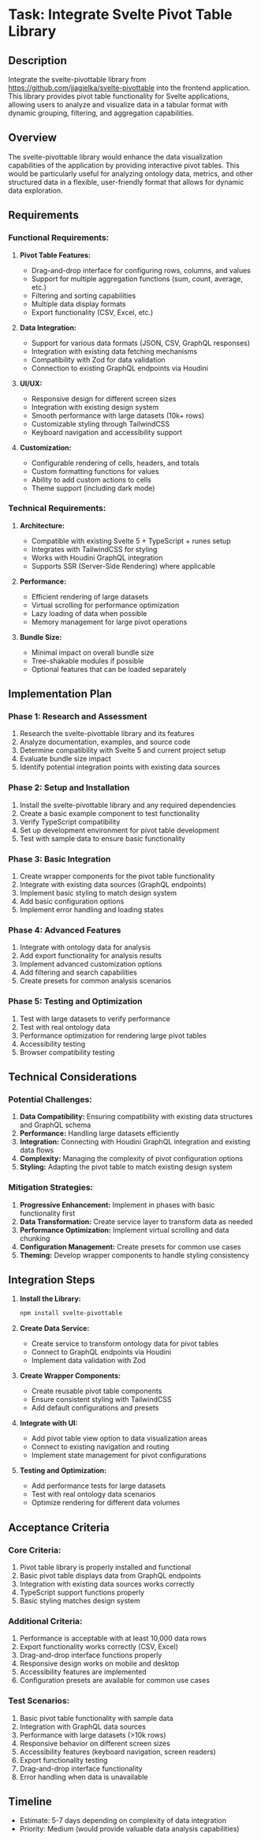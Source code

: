 # Task: Integrate Svelte Pivot Table Library

## Description
Integrate the svelte-pivottable library from https://github.com/jjagielka/svelte-pivottable into the frontend application. This library provides pivot table functionality for Svelte applications, allowing users to analyze and visualize data in a tabular format with dynamic grouping, filtering, and aggregation capabilities.

## Overview
The svelte-pivottable library would enhance the data visualization capabilities of the application by providing interactive pivot tables. This would be particularly useful for analyzing ontology data, metrics, and other structured data in a flexible, user-friendly format that allows for dynamic data exploration.

## Requirements

### Functional Requirements:
1. **Pivot Table Features:**
   - Drag-and-drop interface for configuring rows, columns, and values
   - Support for multiple aggregation functions (sum, count, average, etc.)
   - Filtering and sorting capabilities
   - Multiple data display formats
   - Export functionality (CSV, Excel, etc.)

2. **Data Integration:**
   - Support for various data formats (JSON, CSV, GraphQL responses)
   - Integration with existing data fetching mechanisms
   - Compatibility with Zod for data validation
   - Connection to existing GraphQL endpoints via Houdini

3. **UI/UX:**
   - Responsive design for different screen sizes
   - Integration with existing design system
   - Smooth performance with large datasets (10k+ rows)
   - Customizable styling through TailwindCSS
   - Keyboard navigation and accessibility support

4. **Customization:**
   - Configurable rendering of cells, headers, and totals
   - Custom formatting functions for values
   - Ability to add custom actions to cells
   - Theme support (including dark mode)

### Technical Requirements:
1. **Architecture:**
   - Compatible with existing Svelte 5 + TypeScript + runes setup
   - Integrates with TailwindCSS for styling
   - Works with Houdini GraphQL integration
   - Supports SSR (Server-Side Rendering) where applicable

2. **Performance:**
   - Efficient rendering of large datasets
   - Virtual scrolling for performance optimization
   - Lazy loading of data when possible
   - Memory management for large pivot operations

3. **Bundle Size:**
   - Minimal impact on overall bundle size
   - Tree-shakable modules if possible
   - Optional features that can be loaded separately

## Implementation Plan

### Phase 1: Research and Assessment
1. Research the svelte-pivottable library and its features
2. Analyze documentation, examples, and source code
3. Determine compatibility with Svelte 5 and current project setup
4. Evaluate bundle size impact
5. Identify potential integration points with existing data sources

### Phase 2: Setup and Installation
1. Install the svelte-pivottable library and any required dependencies
2. Create a basic example component to test functionality
3. Verify TypeScript compatibility
4. Set up development environment for pivot table development
5. Test with sample data to ensure basic functionality

### Phase 3: Basic Integration
1. Create wrapper components for the pivot table functionality
2. Integrate with existing data sources (GraphQL endpoints)
3. Implement basic styling to match design system
4. Add basic configuration options
5. Implement error handling and loading states

### Phase 4: Advanced Features
1. Integrate with ontology data for analysis
2. Add export functionality for analysis results
3. Implement advanced customization options
4. Add filtering and search capabilities
5. Create presets for common analysis scenarios

### Phase 5: Testing and Optimization
1. Test with large datasets to verify performance
2. Test with real ontology data
3. Performance optimization for rendering large pivot tables
4. Accessibility testing
5. Browser compatibility testing

## Technical Considerations

### Potential Challenges:
1. **Data Compatibility:** Ensuring compatibility with existing data structures and GraphQL schema
2. **Performance:** Handling large datasets efficiently
3. **Integration:** Connecting with Houdini GraphQL integration and existing data flows
4. **Complexity:** Managing the complexity of pivot configuration options
5. **Styling:** Adapting the pivot table to match existing design system

### Mitigation Strategies:
1. **Progressive Enhancement:** Implement in phases with basic functionality first
2. **Data Transformation:** Create service layer to transform data as needed
3. **Performance Optimization:** Implement virtual scrolling and data chunking
4. **Configuration Management:** Create presets for common use cases
5. **Theming:** Develop wrapper components to handle styling consistency

## Integration Steps

1. **Install the Library:**
   ```bash
   npm install svelte-pivottable
   ```

2. **Create Data Service:**
   - Create service to transform ontology data for pivot tables
   - Connect to GraphQL endpoints via Houdini
   - Implement data validation with Zod

3. **Create Wrapper Components:**
   - Create reusable pivot table components
   - Ensure consistent styling with TailwindCSS
   - Add default configurations and presets

4. **Integrate with UI:**
   - Add pivot table view option to data visualization areas
   - Connect to existing navigation and routing
   - Implement state management for pivot configurations

5. **Testing and Optimization:**
   - Add performance tests for large datasets
   - Test with real ontology data scenarios
   - Optimize rendering for different data volumes

## Acceptance Criteria

### Core Criteria:
1. Pivot table library is properly installed and functional
2. Basic pivot table displays data from GraphQL endpoints
3. Integration with existing data sources works correctly
4. TypeScript support functions properly
5. Basic styling matches design system

### Additional Criteria:
1. Performance is acceptable with at least 10,000 data rows
2. Export functionality works correctly (CSV, Excel)
3. Drag-and-drop interface functions properly
4. Responsive design works on mobile and desktop
5. Accessibility features are implemented
6. Configuration presets are available for common use cases

### Test Scenarios:
1. Basic pivot table functionality with sample data
2. Integration with GraphQL data sources
3. Performance with large datasets (>10k rows)
4. Responsive behavior on different screen sizes
5. Accessibility features (keyboard navigation, screen readers)
6. Export functionality testing
7. Drag-and-drop interface functionality
8. Error handling when data is unavailable

## Timeline
- Estimate: 5-7 days depending on complexity of data integration
- Priority: Medium (would provide valuable data analysis capabilities)